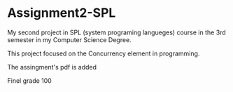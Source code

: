 # Assignment2-SPL
My second project in SPL (system programing langueges) course in the 3rd semester in my Computer Science Degree.

This project focused on the Concurrency element in programming.

The assingment's pdf is added

Finel grade 100
